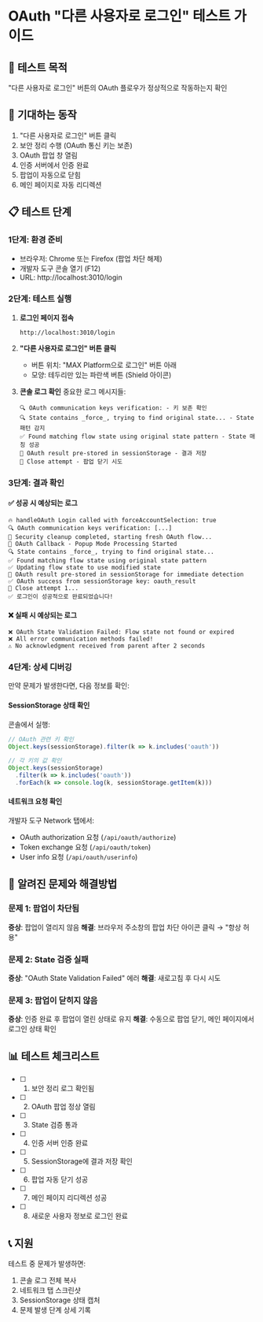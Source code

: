 # OAuth "다른 사용자로 로그인" 테스트 가이드

## 🧪 테스트 목적
"다른 사용자로 로그인" 버튼의 OAuth 플로우가 정상적으로 작동하는지 확인

## 🎯 기대하는 동작
1. "다른 사용자로 로그인" 버튼 클릭
2. 보안 정리 수행 (OAuth 통신 키는 보존)
3. OAuth 팝업 창 열림
4. 인증 서버에서 인증 완료
5. 팝업이 자동으로 닫힘
6. 메인 페이지로 자동 리디렉션

## 📋 테스트 단계

### 1단계: 환경 준비
- 브라우저: Chrome 또는 Firefox (팝업 차단 해제)
- 개발자 도구 콘솔 열기 (F12)
- URL: http://localhost:3010/login

### 2단계: 테스트 실행
1. **로그인 페이지 접속**
   ```
   http://localhost:3010/login
   ```

2. **"다른 사용자로 로그인" 버튼 클릭**
   - 버튼 위치: "MAX Platform으로 로그인" 버튼 아래
   - 모양: 테두리만 있는 파란색 버튼 (Shield 아이콘)

3. **콘솔 로그 확인**
   중요한 로그 메시지들:
   ```
   🔍 OAuth communication keys verification: - 키 보존 확인
   🔍 State contains _force_, trying to find original state... - State 패턴 감지
   ✅ Found matching flow state using original state pattern - State 매칭 성공
   💾 OAuth result pre-stored in sessionStorage - 결과 저장
   🚪 Close attempt - 팝업 닫기 시도
   ```

### 3단계: 결과 확인

#### ✅ 성공 시 예상되는 로그
```
🔥 handleOAuth Login called with forceAccountSelection: true
🔍 OAuth communication keys verification: [...]
🔐 Security cleanup completed, starting fresh OAuth flow...
🎯 OAuth Callback - Popup Mode Processing Started
🔍 State contains _force_, trying to find original state...
✅ Found matching flow state using original state pattern
✅ Updating flow state to use modified state
💾 OAuth result pre-stored in sessionStorage for immediate detection
✅ OAuth success from sessionStorage key: oauth_result
🚪 Close attempt 1...
✅ 로그인이 성공적으로 완료되었습니다!
```

#### ❌ 실패 시 예상되는 로그
```
❌ OAuth State Validation Failed: Flow state not found or expired
❌ All error communication methods failed!
⚠️ No acknowledgment received from parent after 2 seconds
```

### 4단계: 상세 디버깅

만약 문제가 발생한다면, 다음 정보를 확인:

#### SessionStorage 상태 확인
콘솔에서 실행:
```javascript
// OAuth 관련 키 확인
Object.keys(sessionStorage).filter(k => k.includes('oauth'))

// 각 키의 값 확인
Object.keys(sessionStorage)
  .filter(k => k.includes('oauth'))
  .forEach(k => console.log(k, sessionStorage.getItem(k)))
```

#### 네트워크 요청 확인
개발자 도구 Network 탭에서:
- OAuth authorization 요청 (`/api/oauth/authorize`)
- Token exchange 요청 (`/api/oauth/token`)
- User info 요청 (`/api/oauth/userinfo`)

## 🐛 알려진 문제와 해결방법

### 문제 1: 팝업이 차단됨
**증상**: 팝업이 열리지 않음
**해결**: 브라우저 주소창의 팝업 차단 아이콘 클릭 → "항상 허용"

### 문제 2: State 검증 실패
**증상**: "OAuth State Validation Failed" 에러
**해결**: 새로고침 후 다시 시도

### 문제 3: 팝업이 닫히지 않음
**증상**: 인증 완료 후 팝업이 열린 상태로 유지
**해결**: 수동으로 팝업 닫기, 메인 페이지에서 로그인 상태 확인

## 📊 테스트 체크리스트

- [ ] 1. 보안 정리 로그 확인됨
- [ ] 2. OAuth 팝업 정상 열림
- [ ] 3. State 검증 통과
- [ ] 4. 인증 서버 인증 완료
- [ ] 5. SessionStorage에 결과 저장 확인
- [ ] 6. 팝업 자동 닫기 성공
- [ ] 7. 메인 페이지 리디렉션 성공
- [ ] 8. 새로운 사용자 정보로 로그인 완료

## 📞 지원

테스트 중 문제가 발생하면:
1. 콘솔 로그 전체 복사
2. 네트워크 탭 스크린샷
3. SessionStorage 상태 캡처
4. 문제 발생 단계 상세 기록